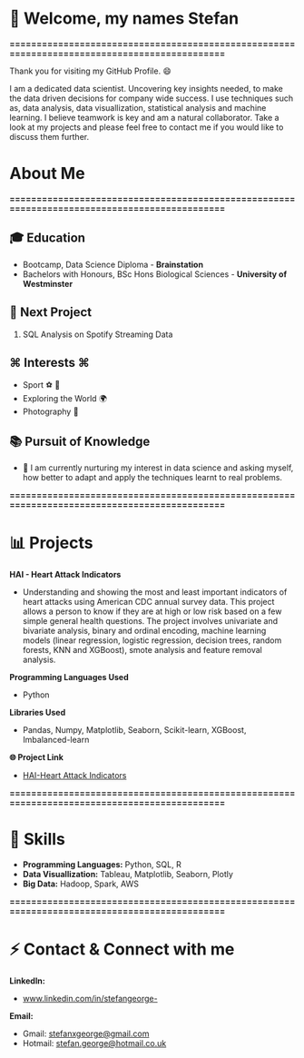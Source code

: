# 👋 **Welcome, my names Stefan** 
**=============================================================================================**

Thank you for visiting my GitHub Profile. 😄

I am a dedicated data scientist. Uncovering key insights needed, to make the data driven decisions for company wide success. 
I use techniques such as, data analysis, data visuallization, statistical analysis and machine learning. I believe teamwork is key and am a natural collaborator. 
Take a look at my projects and please feel free to contact me if you would like to discuss them further.

# **About Me**
**=============================================================================================**
## **🎓 Education**
- Bootcamp, Data Science Diploma - **Brainstation**
- Bachelors with Honours, BSc Hons Biological Sciences - **University of Westminster**

## **🔬 Next Project**
1. SQL Analysis on Spotify Streaming Data

## **⌘ Interests ⌘**

- Sport ⚽️ 🏀
- Exploring the World 🌍
- Photography 📸

 ## **📚 Pursuit of Knowledge**
- 🌱 I am currently nurturing my interest in data science and asking myself, how better to adapt and apply the techniques learnt to real problems.

**=============================================================================================**

# **📊 Projects**

**HAI - Heart Attack Indicators**

- Understanding and showing the most and least important indicators of heart attacks using American CDC annual survey data. 
This project allows a person to know if they are at high or low risk based on a few simple general health questions.
The project involves univariate and bivariate analysis, binary and ordinal encoding, machine learning models (linear regression, logistic regression, decision trees, random forests, KNN and XGBoost), smote analysis and feature removal analysis.

**Programming Languages Used**
- Python

**Libraries Used**
- Pandas, Numpy, Matplotlib, Seaborn, Scikit-learn, XGBoost, Imbalanced-learn

**🌐 Project Link**

- [HAI-Heart Attack Indicators](https://github.com/Stefan-George/Heart-Attack-Indicators)

**=============================================================================================**

# **🧰 Skills**

- **Programming Languages:** Python, SQL, R
- **Data Visuallization:** Tableau, Matplotlib, Seaborn, Plotly
- **Big Data:** Hadoop, Spark, AWS

**=============================================================================================**

# **⚡ Contact & Connect with me**

**LinkedIn:**
- www.linkedin.com/in/stefangeorge-

**Email:**
- Gmail: stefanxgeorge@gmail.com
- Hotmail: stefan.george@hotmail.co.uk


<!---
Stefan-George/Stefan-George is a ✨ special ✨ repository because its `README.md` (this file) appears on your GitHub profile.
You can click the Preview link to take a look at your changes.
--->
